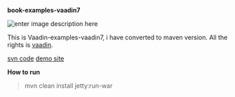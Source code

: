**book-examples-vaadin7**

![enter image description here](https://raw.githubusercontent.com/BillHan/book-examples-vaadin7/master/src/main/webapp/images/Boof%20of%20Vaadin%20Examples%20-%20Vaadin%207.png)

This is Vaadin-examples-vaadin7, i have converted to maven version. All the rights is [vaadin](www.vaadin.com).

[svn code](http://dev.vaadin.com/svn/doc/book-examples/branches/vaadin-7/)
[demo site](http://demo.vaadin.com/book-examples-vaadin7/book/)

**How to run** 

> mvn clean install jetty:run-war

